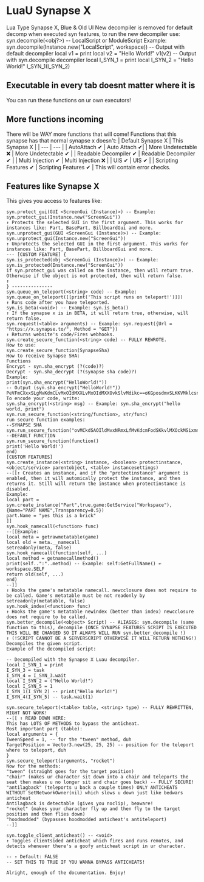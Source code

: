 # LuaU Synapse X
Lua Type Synapse X, Blue &amp; Old UI
New decompiler is removed for default decomp when executed syn features,
to run the new decompiler use:
syn.decompile(<obj?>) -- LocalScript or ModuleScript
Example:
syn.decompile(Instance.new("LocalScript", workspace))
-- Output with default decompiler
local v1 = print
local v2 = "Hello World!"
v1(v2)
-- Output with syn.decompile decompiler
local I_SYN_1 = print
local I_SYN_2 = "Hello World!"
I_SYN_1(I_SYN_2)
## Executable in every tab doesnt matter where it is
You can run these functions on ur own executors!
## More functions incoming
There will be WAY more functions that will come!
Functions that this synapse has that normal synapse x doesn't:
| Default Synapse X     | This Synapse X |
| ---      | ---       |
| AutoAttach ✔ | Auto Attach ✔|
| More Undetectable ❌ | More Undetectable ✔ |
| Readable Decompiler ✔ | Readable Decompiler ✔ |
| Multi Injection ✔ | Multi Injection ❌ |
| UIS ✔ | UIS ✔ |
| Scripting Features ✔ | Scripting Features ✔ |
This will contain error checks.
## Features like Synapse X
This gives you access to features like:
```
syn.protect_gui(GUI <ScreenGui (Instance)>) -- Example: syn.protect_gui(Instance.new("ScreenGui"))
↑ Protects the selected GUI in the first argument. This works for instances like: Part, BasePart, BillboardGui and more.
syn.unprotect_gui(GUI <ScreenGui (Instance)>) -- Example: syn.unprotect_gui(Instance.new("ScreenGui"))
↑ Unprotects the selected GUI in the first argument. This works for instances like: Part, BasePart, BillboardGui and more.
--- [CUSTOM FEATURE] {
syn.is_protected(obj <ScreenGui (Instance)>) -- Example: syn.is_protected(Instance.new("ScreenGui"))
if syn.protect_gui was called on the instance, then will return true. Otherwise if the object is not protected, then will return false.
↑
} ---------------
syn.queue_on_teleport(<string> code) -- Example: syn.queue_on_teleport([[print('This script runs on teleport!')]])
↑ Runs code after you have teleported.
syn.is_beta(<void>) -- Example: syn.is_beta()
↑ If the synapse x is in BETA, it will return true, otherwise, will return false.
syn.request(<table> arguments) -- Example: syn.request({Url = "https://x.synapse.to/", Method = "GET"})
↑ Returns website's code/Fires webhooks.
syn.create_secure_function(<string> code) -- FULLY REWROTE.
How to use:
syn.create_secure_function(SynapseSha)
How to receive Synapse SHA:
Functions
Encrypt - syn.sha_encrypt (?(code)?)
Decrypt - syn.sha_decrypt (?(synapse sha code)?)
Example:
print(syn.sha_encrypt("HelloWorld!"))
-- Output (syn.sha_encrypt("HelloWorld!"))
PeVFmCXxxSLgMvKdmCLvMxOIdMXXLvMxOIdMXXOvkSlvMdikc==oKGposdmvSLKKVMklcsnbJDOvkSlvMdikc==ldMvxNRmxLvMxOIdMXXbbLxMkFmsdSObkcxok
To encode your code, write:
syn.sha_encrypt(<string> msg) -- Example: syn.sha_encrypt("hello world, print")
syn.run_secure_function(<string/function>, str/func)
run secure function examples:
--SYNAPSE SHA
syn.run_secure_function("ovMCkdSAOIldMvxNRmxLfMvKdcmFodSKkvlMXOckMSixmnBoXmcDjVnPeVFmCXxxLfMvKdcmBoXmcDjVn")
--DEFAULT FUNCTION
syn.run_secure_function(function()
print('Hello World!')
end)
[CUSTOM FEATURES]
syn.create_instance(<string> instance, <boolean> protectinstance, <object/service> parentobject, <table> instancesettings)
--[[↑ Creates an instance, and if the "protectinstance" argument is enabled, then it will automically protect the instance, and then returns it. Still will return the instance when protectinstance is disabled.
Example:
local part = syn.create_instance("Part",true,game:GetService("Workspace"),{Name="PART NAME",Transparency=0.5})
part.Name = "yes this is a brick"
]]
syn.hook_namecall(<function> func)
--[[Example:
local meta = getrawmetatable(game)
local old = meta.__namecall
setreadonly(meta, false)
syn.hook_namecall(function(self, ...)
local method = getnamecallmethod()
print(self..":"..method) -- Example: self:GetFullName() ← workspace.SELF
return old(self, ...)
end)
--]]
↑ Hooks the game's metatable namecall. newcclosure does not require to be called. Game's metatable must be not readonly by setreadonly(metatable, false)
syn.hook_index(<function> func)
↑ Hooks the game's metatable newindex (better than index) newcclosure does not require to be called.
syn.better_decompile(<object> Script) -- ALIASES: syn.decompile (same function to this), decompile (ONCE SYNAPSE FEATURES SCRIPT IS EXECUTED THIS WILL BE CHANGED SO IT ALWAYS WILL RUN syn.better_decompile !)
↑ (!SCRIPT CANNOT BE A SERVERSCRIPT OTHERWISE IT WILL RETURN NOTHING!) Decompiles the given script.
Example of the decompiled script:

-- Decompiled with the Synapse X Luau decompiler.
local I_SYN_1 = print
I_SYN_3 = task
I_SYN_4 = I_SYN_3.wait
local I_SYN_2 = ("Hello World!")
local I_SYN_5 = 1
I_SYN_1(I_SYN_2) -- print("Hello World!")
I_SYN_4(I_SYN_5) -- task.wait(1)

syn.secure_teleport(<table> table, <string> type) -- FULLY REWRITTEN, MIGHT NOT WORK!
--[[ ↑ READ DOWN HERE:
This has LOTS OF METHODS to bypass the anticheat.
Most important part (table):
local arguments = {
TweenSpeed = 1, -- for the "tween" method, duh
TargetPosition = Vector3.new(25, 25, 25) -- position for the teleport where to teleport, duh
}
syn.secure_teleport(arguments, "rocket")
Now for the methods:
"tween" (straight goes for the target position)
"chair" (makes ur character sit down into a chair and teleports the seat then makes u no longer sit and chair goes back) -- FULLY SECURE!
"antilagback" (teleports u back a couple times) ONLY ANTICHEATS WITHOUT SetNetworkOwner(nil) which slows u down just like bedwars anticheat
Antilagback is detectable (gives you noclip), beaware!
"rocket" (makes your character fly up and then fly to the target position and then flies down)
"hoodmodded" (bypasses hoodmodded anticheat's antiteleport)
--]]

syn.toggle_client_anticheat() -- <void>
↑ Toggles clientsided anticheat which fires and runs remotes, and detects whenever there's a goofy anticheat script in ur character.

-- ↑ Default: FALSE
-- SET THIS TO TRUE IF YOU WANNA BYPASS ANTICHEATS!

Alright, enough of the documentation. Enjoy!
```
